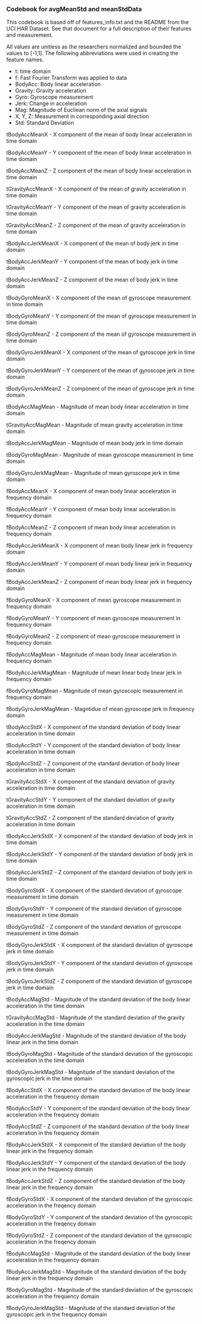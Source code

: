 ### Codebook for avgMeanStd and meanStdData
This codebook is based off of features_info.txt and the README from the UCI HAR Dataset. See that document for a full description of their features and measurement.

All values are unitless as the researchers normalized and bounded the values to [-1,1].
The following abbreviations were used in creating the feature names.
* t: time domain
* f: Fast Fourier Transform was applied to data
* BodyAcc: Body linear acceleration
* Gravity: Gravity acceleration
* Gyro: Gyroscope measurement
* Jerk: Change in acceleration
* Mag: Magnitude of Eucliean norm of the axial signals
* X, Y, Z: Measurement in corresponding axial direction
* Std: Standard Deviation

tBodyAccMeanX - X component of the mean of body linear acceleration in time domain

tBodyAccMeanY - Y component of the mean of body linear acceleration in time domain

tBodyAccMeanZ - Z component of the mean of body linear acceleration in time domain

tGravityAccMeanX - X component of the mean of gravity acceleration in time domain

tGravityAccMeanY - Y component of the mean of gravity acceleration in time domain

tGravityAccMeanZ - Z component of the mean of gravity acceleration in time domain

tBodyAccJerkMeanX - X component of the mean of body jerk in time domain

tBodyAccJerkMeanY - Y component of the mean of body jerk in time domain

tBodyAccJerkMeanZ - Z component of the mean of body jerk in time domain

tBodyGyroMeanX - X component of the mean of gyroscope measurement in time domain

tBodyGyroMeanY - Y component of the mean of gyroscope measurement in time domain

tBodyGyroMeanZ - Z component of the mean of gyroscope measurement in time domain

tBodyGyroJerkMeanX - X component of the mean of gyroscope jerk in time domain

tBodyGyroJerkMeanY - Y component of the mean of gyroscope jerk in time domain

tBodyGyroJerkMeanZ - Z component of the mean of gyroscope jerk in time domain

tBodyAccMagMean - Magnitude of mean body linear acceleration in time domain

tGravityAccMagMean - Magnitude of mean gravity acceleration in time domain

tBodyAccJerkMagMean - Magnitude of mean body jerk in time domain

tBodyGyroMagMean - Magnitude of mean gyroscope measurement in time domain

tBodyGyroJerkMagMean - Magnitude of mean gyroscope jerk in time domain

fBodyAccMeanX - X component of mean body linear acceleration in frequency domain 

fBodyAccMeanY - Y component of mean body linear acceleration in frequency domain

fBodyAccMeanZ - Z component of mean body linear acceleration in frequency domain

fBodyAccJerkMeanX - X component of mean body linear jerk in frequency domain

fBodyAccJerkMeanY - Y component of mean body linear jerk in frequency domain

fBodyAccJerkMeanZ - Z component of mean body linear jerk in frequency domain

fBodyGyroMeanX - X component of mean gyroscope measurement in frequency domain

fBodyGyroMeanY - Y component of mean gyroscope measurement in frequency domain

fBodyGyroMeanZ - Z component of mean gyroscope measurement in frequency domain

fBodyAccMagMean - Magnitude of mean body linear acceleration in frequency domain 

fBodyAccJerkMagMean - Magnitude of mean linear body linear jerk in frequency domain

fBodyGyroMagMean - Magnitude of mean gyroscopic measurement in frequency domain

fBodyGyroJerkMagMean - Magntidue of mean gyroscope jerk in frequency domain

tBodyAccStdX - X component of the standard deviation of body linear acceleration in time 
domain 

tBodyAccStdY - Y component of the standard deviation of body linear acceleration in time domain

tBodyAccStdZ - Z component of the standard deviation of body linear acceleration in time domain

tGravityAccStdX - X component of the standard deviation of gravity acceleration in time domain

tGravityAccStdY - Y component of the standard deviation of gravity acceleration in time domain

tGravityAccStdZ - Z component of the standard deviation of gravity acceleration in time domain

tBodyAccJerkStdX - X component of the standard deviation of body jerk in time domain

tBodyAccJerkStdY - Y component of the standard deviation of body jerk in time domain

tBodyAccJerkStdZ - Z component of the standard deviation of body jerk in time domain

tBodyGyroStdX - X component of the standard deviation of gyroscope measurement in time domain

tBodyGyroStdY - Y component of the standard deviation of gyroscope measurement in time domain

tBodyGyroStdZ - Z component of the standard deviation of gyroscope measurement in time domain

tBodyGyroJerkStdX - X component of the standard deviation of gyroscope jerk in time domain

tBodyGyroJerkStdY - Y component of the standard deviation of gyroscope jerk in time domain

tBodyGyroJerkStdZ - Z component of the standard deviation of gyroscope jerk in time domain

tBodyAccMagStd - Magnitude of the standard deviation of the body linear acceleration in the time domain

tGravityAccMagStd - Magnitude of the standard deviation of the gravity acceleration in the time domain

tBodyAccJerkMagStd - Magnitude of the standard deviation of the body linear jerk in the time domain

tBodyGyroMagStd - Magnitude of the standard deviation of the gyroscopic acceleration in the time domain

tBodyGyroJerkMagStd - Magnitude of the standard deviation of the gyroscopic jerk in the time domain

fBodyAccStdX - X component of the standard deviation of the body linear acceleration in the frequency domain

fBodyAccStdY - Y component of the standard deviation of the body linear acceleration in the frequency domain

fBodyAccStdZ - Z component of the standard deviation of the body linear acceleration in the frequency domain

fBodyAccJerkStdX - X component of the standard deviation of the body linear jerk in the frequency domain

fBodyAccJerkStdY - Y component of the standard deviation of the body linear jerk in the frequency domain 

fBodyAccJerkStdZ - Z component of the standard deviation of the body linear jerk in the frequency domain

fBodyGyroStdX - X component of the standard deviation of the gyroscopic acceleration in the freqency domain

fBodyGyroStdY - Y component of the standard deviation of the gyroscopic acceleration in the freqency domain

fBodyGyroStdZ - Z component of the standard deviation of the gyroscopic acceleration in the freqency domain

fBodyAccMagStd - Magnitude of the standard deviation of the body linear acceleration in the frequency domain

fBodyAccJerkMagStd - Magnitude of the standard deviation of the body linear jerk in the frequency domain

fBodyGyroMagStd - Magnitude of the standard deviation of the gyroscopic acceleration in the frequency domain

fBodyGyroJerkMagStd - Magnitude of the standard deviation of the gyroscopic jerk in the frequency domain